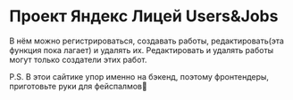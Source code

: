 <h1>Проект Яндекс Лицей Users&Jobs</h1>
<p>В нём можно регистрироваться, создавать работы, редактировать(эта функция пока лагает) и удалять их. Редактировать и удалять работы могут только создатели этих работ. </p>
<p>P.S. В этои сайтике упор именно на бэкенд, поэтому фронтендеры, приготовьте руки для фейспалмов🫢</p>
